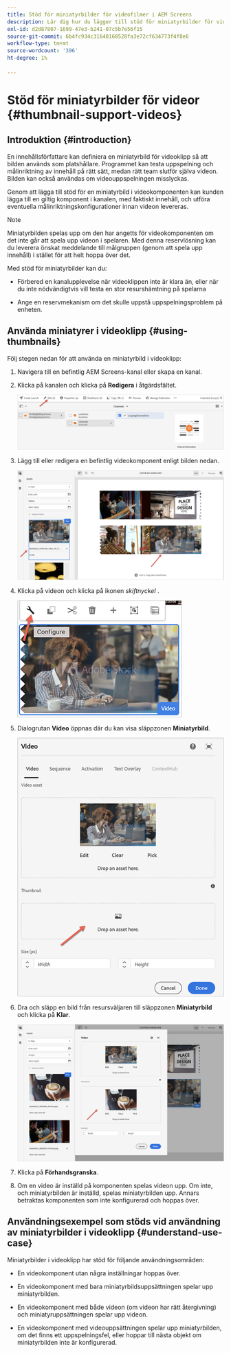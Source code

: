 ```yaml
---
title: Stöd för miniatyrbilder för videofilmer i AEM Screens
description: Lär dig hur du lägger till stöd för miniatyrbilder för videoklipp i AEM Screens.
exl-id: d2d87807-1699-47e3-b241-07c5b7e56f15
source-git-commit: 6b4fc934c31640168528fa3e72cf634773f4f8e6
workflow-type: tm+mt
source-wordcount: '396'
ht-degree: 1%

---
```


# Stöd för miniatyrbilder för videor {#thumbnail-support-videos}

## Introduktion {#introduction}

En innehållsförfattare kan definiera en miniatyrbild för videoklipp så att bilden används som platshållare. Programmet kan testa uppspelning och målinriktning av innehåll på rätt sätt, medan rätt team slutför själva videon. Bilden kan också användas om videouppspelningen misslyckas.

Genom att lägga till stöd för en miniatyrbild i videokomponenten kan kunden lägga till en giltig komponent i kanalen, med faktiskt innehåll, och utföra eventuella målinriktningskonfigurationer innan videon levereras.

>[!NOTE]
>Miniatyrbilden spelas upp om den har angetts för videokomponenten om det inte går att spela upp videon i spelaren. Med denna reservlösning kan du leverera önskat meddelande till målgruppen (genom att spela upp innehåll) i stället för att helt hoppa över det.

Med stöd för miniatyrbilder kan du:

* Förbered en kanalupplevelse när videoklippen inte är klara än, eller när du inte nödvändigtvis vill testa en stor resurshämtning på spelarna

* Ange en reservmekanism om det skulle uppstå uppspelningsproblem på enheten.

## Använda miniatyrer i videoklipp {#using-thumbnails}

Följ stegen nedan för att använda en miniatyrbild i videoklipp:

1. Navigera till en befintlig AEM Screens-kanal eller skapa en kanal.

1. Klicka på kanalen och klicka på **Redigera** i åtgärdsfältet.

   ![bild](/help/user-guide/assets/thumbnails/thumbnail-1.png)

1. Lägg till eller redigera en befintlig videokomponent enligt bilden nedan.

   ![bild](/help/user-guide/assets/thumbnails/thumbnail-2.png)

1. Klicka på videon och klicka på ikonen *skiftnyckel* .

   ![bild](/help/user-guide/assets/thumbnails/thumbnail-3.png)

1. Dialogrutan **Video** öppnas där du kan visa släppzonen **Miniatyrbild**.

   ![bild](/help/user-guide/assets/thumbnails/thumbnail-4.png)

1. Dra och släpp en bild från resursväljaren till släppzonen **Miniatyrbild** och klicka på **Klar**.

   ![bild](/help/user-guide/assets/thumbnails/thumbnail-5.png)

1. Klicka på **Förhandsgranska**.

1. Om en video är inställd på komponenten spelas videon upp. Om inte, och miniatyrbilden är inställd, spelas miniatyrbilden upp. Annars betraktas komponenten som inte konfigurerad och hoppas över.

## Användningsexempel som stöds vid användning av miniatyrbilder i videoklipp {#understand-use-case}

Miniatyrbilder i videoklipp har stöd för följande användningsområden:

* En videokomponent utan några inställningar hoppas över.

* En videokomponent med bara miniatyrbildsuppsättningen spelar upp miniatyrbilden.

* En videokomponent med både videon (om videon har rätt återgivning) och miniatyruppsättningen spelar upp videon.

* En videokomponent med videouppsättningen spelar upp miniatyrbilden, om det finns ett uppspelningsfel, eller hoppar till nästa objekt om miniatyrbilden inte är konfigurerad.
